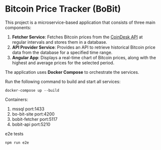 # Bitcoin Price Tracker (BoBit)

This project is a microservice-based application that consists of three main components:
1. **Fetcher Service**: Fetches Bitcoin prices from the [CoinDesk API](https://api.coindesk.com/v1/bpi/currentprice.json) at regular intervals and stores them in a database.
2. **API Provider Service**: Provides an API to retrieve historical Bitcoin price data from the database for a specified time range.
3. **Angular App**: Displays a real-time chart of Bitcoin prices, along with the highest and average prices for the selected period.

The application uses **Docker Compose** to orchestrate the services.

Run the following command to build and start all services:
```
docker-compose up --build
```
Containers:
1. mssql port:1433
2. bo-bit-site port:4200
3. bobit-fetcher port:5117
4. bobit-api port:5210

e2e tests
```
npm run e2e
```